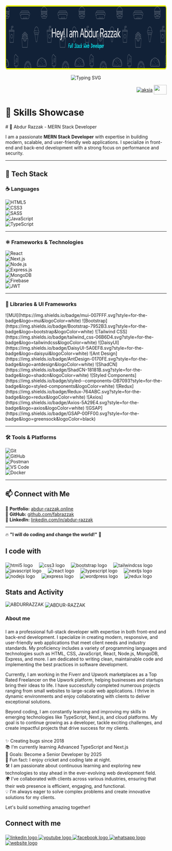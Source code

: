 <div align="center">
    <img height="200" src="https://raw.githubusercontent.com/fabrazzak/fabrazzak/refs/heads/main/github-header-image%20(1).png" />
</div>




<p align="center">
  <img src="https://readme-typing-svg.herokuapp.com?font=Nunito&pause=1000&width=435&lines=I+am+a+Front-end+Developer+%26+UI+designer" alt="Typing SVG">
</p>



<p align="right">
<a href="https://www.linkedin.com/in/ayakakojimaak/" target="blank"><img align="center" src="https://cdn.jsdelivr.net/npm/simple-icons@3.0.1/icons/linkedin.svg" alt="aksia" height="30" width="40" /></a>
 <a href="mailto: ayakakojima.ak@gmail.com"><img align="center" src="https://simpleicons.org/icons/gmail.svg" height="30" width="40" /></a>
</p>

<h1 align="left">🧠 Skills Showcase</h1>
# 🚀 Abdur Razzak - MERN Stack Developer  

I am a passionate **MERN Stack Developer** with expertise in building modern, scalable, and user-friendly web applications. I specialize in front-end and back-end development with a strong focus on performance and security.  

---

## 📌 Tech Stack  

### ☕ Languages  
![HTML5](https://img.shields.io/badge/html5-%23E34F26.svg?style=for-the-badge&logo=html5&logoColor=white)  
![CSS3](https://img.shields.io/badge/css3-%231572B6.svg?style=for-the-badge&logo=css3&logoColor=white)  
![SASS](https://img.shields.io/badge/SASS-hotpink.svg?style=for-the-badge&logo=SASS&logoColor=white)  
![JavaScript](https://img.shields.io/badge/JavaScript%20-%23F7DF1E.svg?style=for-the-badge&logo=javascript&logoColor=black)  
![TypeScript](https://img.shields.io/badge/typescript-3178C6.svg?style=for-the-badge&logo=typescript&logoColor=white)  

---

### ⚛️ Frameworks & Technologies  
![React](https://img.shields.io/badge/react.js-61DAFB.svg?style=for-the-badge&logo=react&logoColor=black)  
![Next.js](https://img.shields.io/badge/next.js-000000.svg?style=for-the-badge&logo=nextdotjs&logoColor=white)  
![Node.js](https://img.shields.io/badge/node.js-339933.svg?style=for-the-badge&logo=nodedotjs&logoColor=white)  
![Express.js](https://img.shields.io/badge/express.js-%23404d59.svg?style=for-the-badge&logo=express&logoColor=%2361DAFB)  
![MongoDB](https://img.shields.io/badge/MongoDB-%2347A248.svg?style=for-the-badge&logo=mongodb&logoColor=white)  
![Firebase](https://img.shields.io/badge/Firebase-FFCA28.svg?style=for-the-badge&logo=firebase&logoColor=black)  
![JWT](https://img.shields.io/badge/JWT-000000.svg?style=for-the-badge&logo=jsonwebtokens&logoColor=white)  

---

### 📘 Libraries & UI Frameworks  
 <div  style="display: flex; flex-direction: column; gap: 20px;">
![MUI](https://img.shields.io/badge/mui-007FFF.svg?style=for-the-badge&logo=mui&logoColor=white)  
![Bootstrap](https://img.shields.io/badge/Bootstrap-7952B3.svg?style=for-the-badge&logo=bootstrap&logoColor=white)  
![Tailwind CSS](https://img.shields.io/badge/tailwind_css-06B6D4.svg?style=for-the-badge&logo=tailwindcss&logoColor=white)  
![DaisyUI](https://img.shields.io/badge/DaisyUI-5A0EF8.svg?style=for-the-badge&logo=daisyui&logoColor=white)  
![Ant Design](https://img.shields.io/badge/AntDesign-0170FE.svg?style=for-the-badge&logo=antdesign&logoColor=white)  
![ShadCN](https://img.shields.io/badge/ShadCN-18181B.svg?style=for-the-badge&logo=shadcn&logoColor=white)  
![Styled Components](https://img.shields.io/badge/styled--components-DB7093?style=for-the-badge&logo=styled-components&logoColor=white)  
![Redux](https://img.shields.io/badge/Redux-764ABC.svg?style=for-the-badge&logo=redux&logoColor=white)  
![Axios](https://img.shields.io/badge/Axios-5A29E4.svg?style=for-the-badge&logo=axios&logoColor=white)  
![GSAP](https://img.shields.io/badge/GSAP-00FF00.svg?style=for-the-badge&logo=greensock&logoColor=black)  
 </div>

---

### 🛠️ Tools & Platforms  
![Git](https://img.shields.io/badge/Git-F05032.svg?style=for-the-badge&logo=git&logoColor=white)  
![GitHub](https://img.shields.io/badge/GitHub-181717.svg?style=for-the-badge&logo=github&logoColor=white)  
![Postman](https://img.shields.io/badge/Postman-FF6C37.svg?style=for-the-badge&logo=postman&logoColor=white)  
![VS Code](https://img.shields.io/badge/VS_Code-007ACC.svg?style=for-the-badge&logo=visual-studio-code&logoColor=white)  
![Docker](https://img.shields.io/badge/Docker-2496ED.svg?style=for-the-badge&logo=docker&logoColor=white)  

---

## 📫 Connect with Me  
🔗 **Portfolio:** [abdur-razzak.online](https://abdur-razzak.online/)  
🔗 **GitHub:** [github.com/fabrazzak](https://github.com/fabrazzak)  
🔗 **LinkedIn:** [linkedin.com/in/abdur-razzak](https://linkedin.com/in/abdur-razzak)  

---

🔥 **"I will do coding and change the world!"** 🚀


<h2 align="left">I code with</h2>

###

<div align="left">
  <img src="https://cdn.jsdelivr.net/gh/devicons/devicon/icons/html5/html5-original.svg" height="40" alt="html5 logo" />
  <img width="12" />
  <img src="https://cdn.jsdelivr.net/gh/devicons/devicon/icons/css3/css3-original.svg" height="40" alt="css3 logo" />
  <img width="12" />
  <img src="https://cdn.jsdelivr.net/gh/devicons/devicon/icons/bootstrap/bootstrap-original.svg" height="40" alt="bootstrap logo" />
  <img width="12" />
  <img src="https://cdn.jsdelivr.net/gh/devicons/devicon/icons/tailwindcss/tailwindcss-original-wordmark.svg" height="40" alt="tailwindcss logo" />
  <img width="12" />
  <img src="https://cdn.jsdelivr.net/gh/devicons/devicon/icons/javascript/javascript-original.svg" height="40" alt="javascript logo" />
  <img width="12" />
  <img src="https://cdn.jsdelivr.net/gh/devicons/devicon/icons/react/react-original.svg" height="40" alt="react logo" />
  <img width="12" />
  <img src="https://cdn.jsdelivr.net/gh/devicons/devicon/icons/typescript/typescript-original.svg" height="40" alt="typescript logo" />
  <img width="12" />
  <img src="https://cdn.jsdelivr.net/gh/devicons/devicon/icons/nextjs/nextjs-original.svg" height="40" alt="nextjs logo" />
  <img width="12" />
  <img src="https://cdn.jsdelivr.net/gh/devicons/devicon/icons/nodejs/nodejs-original.svg" height="40" alt="nodejs logo" />
  <img width="12" />
  <img src="https://cdn.jsdelivr.net/gh/devicons/devicon/icons/express/express-original.svg" height="40" alt="express logo" />
  <img width="12" />

  <img src="https://cdn.jsdelivr.net/gh/devicons/devicon/icons/wordpress/wordpress-original.svg" height="40" alt="wordpress logo" />
  <img width="12" />
  <img src="https://cdn.jsdelivr.net/gh/devicons/devicon/icons/redux/redux-original.svg" height="40" alt="redux logo" />
</div>

###

<h2 align="left">Stats and Activity</h2>
<p><img align="left" src="https://github-readme-stats.vercel.app/api/top-langs?username=fabrazzak&show_icons=true&locale=en&layout=compact" alt="ABDURRAZZAK" /></p>


<p>&nbsp;<img align="center" src="https://github-readme-stats.vercel.app/api?username=fabrazzak&show_icons=true&locale=en" alt="ABDUR-RAZZAK" /></p>

<h3 align="left">About me</h3>

###

<p align="left">
I am a professional full-stack developer with expertise in both front-end and back-end development. I specialize in creating modern, responsive, and user-friendly web applications that meet client needs and industry standards. My proficiency includes a variety of programming languages and technologies such as HTML, CSS, JavaScript, React, Node.js, MongoDB, Express, and more. I am dedicated to writing clean, maintainable code and implementing the best practices in software development.
</p>

<p align="left">
Currently, I am working in the Fiverr and Upwork marketplaces as a Top Rated Freelancer on the Upwork platform, helping businesses and startups bring their ideas to life. I have successfully completed numerous projects ranging from small websites to large-scale web applications. I thrive in dynamic environments and enjoy collaborating with clients to deliver exceptional solutions.
</p>


<p align="left">
Beyond coding, I am constantly learning and improving my skills in emerging technologies like TypeScript, Next.js, and cloud platforms. My goal is to continue growing as a developer, tackle exciting challenges, and create impactful projects that drive success for my clients.
</p>






###

<p align="left">
✨ Creating bugs since 2018  
</br>
📚 I'm currently learning Advanced TypeScript and Next.js  
  </br>
🎯 Goals: Become a Senior Developer by 2025  
</br>
🎲 Fun fact: I enjoy cricket and coding late at night.  
</br>
🛠 I am passionate about continuous learning and exploring new technologies to stay ahead in the ever-evolving web development field.  
</br>
🌍 I’ve collaborated with clients across various industries, ensuring that their web presence is efficient, engaging, and functional.  
</br>
💡 I'm always eager to solve complex problems and create innovative solutions for my clients.  

</p>

Let's build something amazing together!



###

<h2 align="left">Connect with me</h2>

###

<div align="left">
  <a href="https://www.linkedin.com/in/abdur-razzak80/" target="_blank">
    <img src="https://raw.githubusercontent.com/maurodesouza/profile-readme-generator/master/src/assets/icons/social/linkedin/default.svg" width="52" height="40" alt="linkedin logo" />
  </a>
  <a href="https://www.youtube.com/@AbdurRazzak-i2f" target="_blank">
    <img src="https://raw.githubusercontent.com/maurodesouza/profile-readme-generator/master/src/assets/icons/social/youtube/default.svg" width="52" height="40" alt="youtube logo" />
  </a>
  <a href="https://www.facebook.com/Abdurrazzak309/" target="_blank">
    <img src="https://raw.githubusercontent.com/maurodesouza/profile-readme-generator/master/src/assets/icons/social/facebook/default.svg" width="52" height="40" alt="facebook logo" />
  </a>
 <a href="https://wa.me/01703906080" target="_blank">
  <img src="https://raw.githubusercontent.com/maurodesouza/profile-readme-generator/master/src/assets/icons/social/whatsapp/default.svg" width="52" height="40" alt="whatsapp logo" />
</a>
  <a href="https://abdur-razzak.online/" target="_blank">
    <img src="https://img.icons8.com/ios-filled/50/000000/domain.png" width="52" height="40" alt="website logo" />
  </a>
</div>



